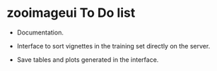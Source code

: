 # zooimageui To Do list

-   Documentation.

-   Interface to sort vignettes in the training set directly on the server.

-   Save tables and plots generated in the interface.
